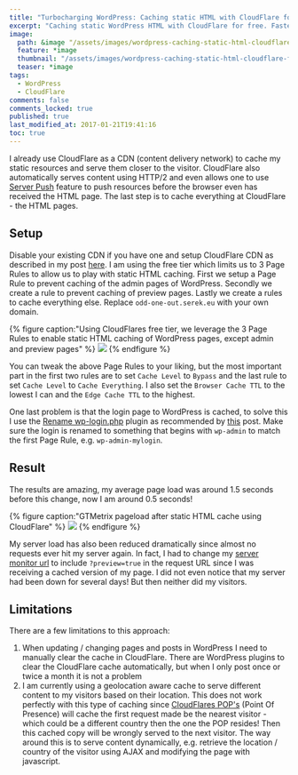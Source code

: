 ```yaml
---
title: "Turbocharging WordPress: Caching static HTML with CloudFlare for free"
excerpt: "Caching static WordPress HTML with CloudFlare for free. Faster pageload for served HTML."
image:
  path: &image "/assets/images/wordpress-caching-static-html-cloudflare-feature.png"
  feature: *image
  thumbnail: "/assets/images/wordpress-caching-static-html-cloudflare-feature-th.png"
  teaser: *image
tags:
  - WordPress
  - CloudFlare
comments: false
comments_locked: true
published: true
last_modified_at: 2017-01-21T19:41:16
toc: true
---
```

I already use CloudFlare as a CDN (content delivery network) to cache my static resources and serve them closer to the visitor. CloudFlare also automatically serves content using HTTP/2 and even allows one to use [Server Push](/code/http2-server-push-nginx-cloudflare-wordpress/) feature to push resources before the browser even has received the HTML page. The last step is to cache everything at CloudFlare - the HTML pages.

## Setup
Disable your existing CDN if you have one and setup CloudFlare CDN as described in my post [here](/code/http2-server-push-nginx-cloudflare-wordpress/). I am using the free tier which limits us to 3 Page Rules to allow us to play with static HTML caching. First we setup a Page Rule to prevent caching of the admin pages of WordPress. Secondly we create a rule to prevent caching of preview pages. Lastly we create a rules to cache everything else. Replace `odd-one-out.serek.eu` with your own domain.

{% figure caption:"Using CloudFlares free tier, we leverage the 3 Page Rules to enable static HTML caching of WordPress pages, except admin and preview pages" %}
![](/assets/images/wordpress-caching-static-html-cloudflare-feature.png)
{% endfigure %}

You can tweak the above Page Rules to your liking, but the most important part in the first two rules are to set `Cache Level` to `Bypass` and the last rule to set `Cache Level` to `Cache Everything`. I also set the `Browser Cache TTL` to the lowest I can and the `Edge Cache TTL` to the highest.

One last problem is that the login page to WordPress is cached, to solve this I use the [Rename wp-login.php](https://wordpress.org/plugins/rename-wp-login/) plugin as recommended by [this](https://blog.thirdechelon.org/2015/05/cloudflare-page-rules-for-wordpress-caching/) post. Make sure the login is renamed to something that begins with `wp-admin` to match the first Page Rule, e.g. `wp-admin-mylogin`.

## Result
The results are amazing, my average page load was around 1.5 seconds before this change, now I am around 0.5 seconds!

{% figure caption:"GTMetrix pageload after static HTML cache using CloudFlare" %}
![](/assets/images/wordpress-caching-static-html-cloudflare-GTMetrix-pageload.png)
{% endfigure %}

My server load has also been reduced dramatically since almost no requests ever hit my server again. In fact, I had to change my [server monitor url](/code/free-wordpress-jetpack-monitor-replacement/) to include `?preview=true` in the request URL since I was receiving a cached version of my page. I did not even notice that my server had been down for several days! But then neither did my visitors.

## Limitations
There are a few limitations to this approach:

1. When updating / changing pages and posts in WordPress I need to manually clear the cache in CloudFlare. There are WordPress plugins to clear the CloudFlare cache automatically, but when I only post once or twice a month it is not a problem
2. I am currently using a geolocation aware cache to serve different content to my visitors based on their location. This does not work perfectly with this type of caching since [CloudFlares POP's](https://www.cloudflare.com/network/) (Point Of Presence) will cache the first request made be the nearest visitor - which could be a different country then the one the POP resides! Then this cached copy will be wrongly served to the next visitor. The way around this is to serve content dynamically, e.g. retrieve the location / country of the visitor using AJAX and modifying the page with javascript.

